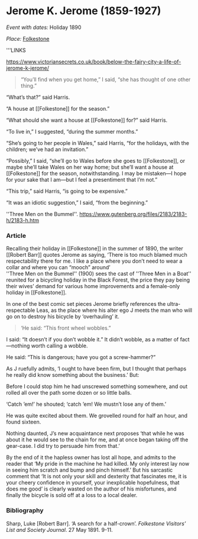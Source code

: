 # Jerome K. Jerome (1859-1927)

*Event with dates:* Holiday 1890

*Place:* [Folkestone](/19c-folkestone)


'''LINKS

https://www.victoriansecrets.co.uk/book/below-the-fairy-city-a-life-of-jerome-k-jerome/


>“You’ll find when you get home,” I said, “she has thought of one other thing.”

“What’s that?” said Harris.

“A house at [[Folkestone]] for the season.”

“What should she want a house at [[Folkestone]] for?” said Harris.

“To live in,” I suggested, “during the summer months.”

“She’s going to her people in Wales,” said Harris, “for the holidays, with the children; we’ve had an invitation.”

“Possibly,” I said, “she’ll go to Wales before she goes to [[Folkestone]], or maybe she’ll take Wales on her way home; but she’ll want a house at [[Folkestone]] for the season, notwithstanding.  I may be mistaken—I hope for your sake that I am—but I feel a presentiment that I’m not.”

“This trip,” said Harris, “is going to be expensive.”

“It was an idiotic suggestion,” I said, “from the beginning.”

''Three Men on the Bummel''. https://www.gutenberg.org/files/2183/2183-h/2183-h.htm


### Article

Recalling their holiday in [[Folkestone]] in the summer of 1890, the writer [[Robert Barr]] quotes Jerome as saying, ‘There is too much blamed much respectability there for me. I like a place where you don’t need to wear a collar and where you can “mooch” around’  
''Three Men on the Bummel'' (1900) sees the cast of ''Three Men in a Boat'' reunited for a bicycling holiday in the Black Forest, the price they pay being their wives’ demand for various home improvements and a female-only holiday in [[Folkestone]].

In one of the best comic set pieces Jerome briefly references the ultra-respectable Leas, as the place where his alter ego J meets the man who will go on to destroy his bicycle by ‘overhauling’ it.
	
>‘He said: “This front wheel wobbles.”

I said: “It doesn’t if you don’t wobble it.”  It didn’t wobble, as a matter of fact—nothing worth calling a wobble.

He said: “This is dangerous; have you got a screw-hammer?”

As J ruefully admits, ‘I ought to have been firm, but I thought that perhaps he really did know something about the business.’ But:

Before I could stop him he had unscrewed something somewhere, and out rolled all over the path some dozen or so little balls.

‘Catch ’em!’ he shouted; ‘catch ’em!  We mustn’t lose any of them.’  

He was quite excited about them. We grovelled round for half an hour, and found sixteen. 

Nothing daunted, J’s new acquaintance next proposes ‘that while he was about it he would see to the chain for me, and at once began taking off the gear-case.  I did try to persuade him from that.’ 

By the end of it the hapless owner has lost all hope, and admits to the reader that ‘My pride in the machine he had killed.  My only interest lay now in seeing him scratch and bump and pinch himself.’ But his sarcastic comment that ‘It is not only your skill and dexterity that fascinates me, it is your cheery confidence in yourself, your inexplicable hopefulness, that does me good’ is clearly wasted on the author of his misfortunes, and finally the bicycle is sold off at a loss to a local dealer.


### Bibliography

Sharp, Luke [Robert Barr]. ‘A search for a half-crown’. _Folkestone Visitors’ List and Society Journal_. 27 May 1891. 9-11.
